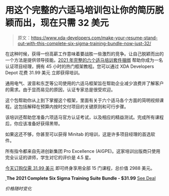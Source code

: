 # 用这个完整的六适马培训包让你的简历脱颖而出，现在只需 32 美元

> 原文：<https://www.xda-developers.com/make-your-resume-stand-out-with-this-complete-six-sigma-training-bundle-now-just-32/>

在这种时候，获得一份高薪工作意味着要战胜一些激烈的竞争。让自己脱颖而出的一个方法是提供领导技能。[2021 年完整的六个适马培训套件捆绑](https://depot.xda-developers.com/sales/the-2021-complete-six-sigma-training-suite-bundle?utm_source=xda-developers.com&utm_medium=referral&utm_campaign=the-2021-complete-six-sigma-training-suite-bundle&utm_term=scsf-459432&utm_content=a0x1P000004YrpPQAS&scsonar=1) 帮助你成为一名认证项目经理，拥有 45 小时的热门框架教程。您可以通过 XDA Developers Depot 花费 31.99 美元 立即获得培训。

通用电气、波音和东芝等公司使用的六适马框架旨在帮助企业减少浪费并了解客户的需求。由于显而易见的原因，认证专家总是很受欢迎。

这个包帮助你从上到下掌握这个框架，里面有关于六个适马各个方面的简明视频课程。这包括解释在预算内按时交付项目的关键原则和可行步骤。

该培训还帮助您准备六项适马官方认证考试，以及相应的精益测试。完成所有课程后，你应该准备好获得黑带。

如果这还不够，你甚至可以获得 Minitab 的培训，这是许多项目经理的首选软件。

所有指令都来自先进创新集团 Pro Excellence (AIGPE)。这家培训出版商只使用完全认证的讲师，学生对它的评价是 4.5 星。

[今天订购仅需 31.99 美元](https://depot.xda-developers.com/sales/the-2021-complete-six-sigma-training-suite-bundle?utm_source=xda-developers.com&utm_medium=referral&utm_campaign=the-2021-complete-six-sigma-training-suite-bundle&utm_term=scsf-459432&utm_content=a0x1P000004YrpPQAS&scsonar=1) 即可终身享用全部 15 门课程，总价值 2988 美元。

[ ](https://depot.xda-developers.com/sales/the-2021-complete-six-sigma-training-suite-bundle?utm_source=xda-developers.com&utm_medium=referral-cta&utm_campaign=the-2021-complete-six-sigma-training-suite-bundle&utm_term=scsf-459432&utm_content=a0x1P000004YrpPQAS&scsonar=1)**The 2021 Complete Six Sigma Training Suite Bundle - $31.99** [See Deal](https://depot.xda-developers.com/sales/the-2021-complete-six-sigma-training-suite-bundle?utm_source=xda-developers.com&utm_medium=referral-cta&utm_campaign=the-2021-complete-six-sigma-training-suite-bundle&utm_term=scsf-459432&utm_content=a0x1P000004YrpPQAS&scsonar=1)

*价格随时变化*